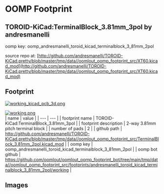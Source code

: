 # OOMP Footprint  
## TOROID-KiCad:TerminalBlock_3.81mm_3pol  by andresmanelli  
  
oomp key: oomp_andresmanelli_toroid_kicad_terminalblock_3_81mm_2pol  
  
source repo at: [http://github.com/andresmanelli/TOROID-KiCad.pretty/blob/master/tmp/data//oomlout_oomp_footprint_src/XT60.kicad_mod](http://github.com/andresmanelli/TOROID-KiCad.pretty/blob/master/tmp/data//oomlout_oomp_footprint_src/XT60.kicad_mod)  
## Footprint  
  
[![working_kicad_pcb_3d.png](working_kicad_pcb_3d_600.png)](working_kicad_pcb_3d.png)  
  
[![working.png](working_600.png)](working.png)  
| name | value | 
| --- | --- | 
| footprint name | TOROID-KiCad:TerminalBlock_3.81mm_3pol | 
| footprint description | 2-way 3.81mm pitch terminal block | 
| number of pads | 2 | 
| github path | http://github.com/andresmanelli/TOROID-KiCad.pretty/blob/master/tmp/data//oomlout_oomp_footprint_src/TerminalBlock_3.81mm_2pol.kicad_mod | 
| oomp key | oomp_andresmanelli_toroid_kicad_terminalblock_3_81mm_2pol | 
| oomp bot github | https://github.com/oomlout/oomlout_oomp_footprint_bot/tree/main/tmp/data//oomlout_oomp_footprint_src/footprints/andresmanelli_toroid_kicad_terminalblock_3_81mm_2pol/working | 
## Images  
